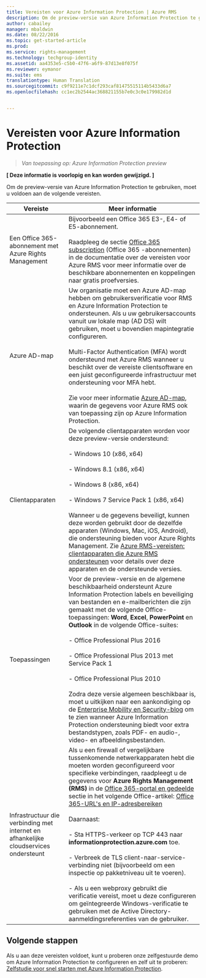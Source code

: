```yaml
---
title: Vereisten voor Azure Information Protection | Azure RMS
description: Om de preview-versie van Azure Information Protection te gebruiken, moet u voldoen aan de volgende vereisten.
author: cabailey
manager: mbaldwin
ms.date: 08/22/2016
ms.topic: get-started-article
ms.prod: 
ms.service: rights-management
ms.technology: techgroup-identity
ms.assetid: aa4353e5-c5b0-47f6-a6f9-87d13e8f075f
ms.reviewer: eymanor
ms.suite: ems
translationtype: Human Translation
ms.sourcegitcommit: c9f9211e7c1dcf293caf81475515114b5433d6a7
ms.openlocfilehash: cc1ec2b2544ac368821155b7e0c3c0e179982d1d


---
```


# Vereisten voor Azure Information Protection

>*Van toepassing op: Azure Information Protection preview*

**[ Deze informatie is voorlopig en kan worden gewijzigd. ]**

Om de preview-versie van Azure Information Protection te gebruiken, moet u voldoen aan de volgende vereisten. 

|Vereiste|Meer informatie|
|---------------|--------------------|
|Een Office 365-abonnement met Azure Rights Management|Bijvoorbeeld een Office 365 E3-, E4- of E5-abonnement.<br /><br />Raadpleeg de sectie [Office 365 subscription](../get-started/requirements-subscriptions.md#office-365-subscription) (Office 365 -abonnementen) in de documentatie over de vereisten voor Azure RMS voor meer informatie over de beschikbare abonnementen en koppelingen naar gratis proefversies.|
|Azure AD-map|Uw organisatie moet een Azure AD-map hebben om gebruikersverificatie voor RMS en Azure Information Protection te ondersteunen. Als u uw gebruikersaccounts vanuit uw lokale map (AD DS) wilt gebruiken, moet u bovendien mapintegratie configureren.<br /><br />Multi-Factor Authentication (MFA) wordt ondersteund met Azure RMS wanneer u beschikt over de vereiste clientsoftware en een juist geconfigureerde infrastructuur met ondersteuning voor MFA hebt.<br /><br />Zie voor meer informatie [Azure AD-map](../get-started/requirements-azure-ad.md), waarin de gegevens voor Azure RMS ook van toepassing zijn op Azure Information Protection.|
|Clientapparaten|De volgende clientapparaten worden voor deze preview-versie ondersteund:<br /><br />- Windows 10 (x86, x64)<br /><br />- Windows 8.1 (x86, x64)<br /><br />- Windows 8 (x86, x64)<br /><br />- Windows 7 Service Pack 1 (x86, x64)<br /><br />Wanneer u de gegevens beveiligt, kunnen deze worden gebruikt door de dezelfde apparaten (Windows, Mac, iOS, Android), die ondersteuning bieden voor Azure Rights Management. Zie [Azure RMS-vereisten: clientapparaten die Azure RMS ondersteunen](../get-started/requirements-client-devices.md) voor details over deze apparaten en de ondersteunde versies.|
|Toepassingen|Voor de preview-versie en de algemene beschikbaarheid ondersteunt Azure Information Protection labels en beveiliging van bestanden en e-mailberichten die zijn gemaakt met de volgende Office-toepassingen: **Word**, **Excel**, **PowerPoint** en **Outlook** in de volgende Office-suites:<br /><br />- Office Professional Plus 2016<br /><br />- Office Professional Plus 2013 met Service Pack 1<br /><br />- Office Professional Plus 2010<br /><br />Zodra deze versie algemeen beschikbaar is, moet u uitkijken naar een aankondiging op de [Enterprise Mobility en Security-blog](https://blogs.technet.microsoft.com/enterprisemobility/?product=azure-rights-management-services) om te zien wanneer Azure Information Protection ondersteuning biedt voor extra bestandstypen, zoals PDF- en audio-, video- en afbeeldingsbestanden.|
|Infrastructuur die verbinding met internet en afhankelijke cloudservices ondersteunt|Als u een firewall of vergelijkbare tussenkomende netwerkapparaten hebt die moeten worden geconfigureerd voor specifieke verbindingen, raadpleegt u de gegevens voor **Azure Rights Management (RMS)** in de [Office 365-portal en gedeelde](https://support.office.com/article/Office-365-URLs-and-IP-address-ranges-8548a211-3fe7-47cb-abb1-355ea5aa88a2#BKMK_Portal-identity) sectie in het volgende Office-artikel: [Office 365-URL's en IP-adresbereiken](https://support.office.com/en-US/article/Office-365-URLs-and-IP-address-ranges-8548a211-3fe7-47cb-abb1-355ea5aa88a2)<br /><br />Daarnaast:<br /><br />- Sta HTTPS-verkeer op TCP 443 naar **informationprotection.azure.com** toe.<br /><br />- Verbreek de TLS client-naar-service-verbinding niet (bijvoorbeeld om een inspectie op pakketniveau uit te voeren). <br /><br />- Als u een webproxy gebruikt die verificatie vereist, moet u deze configureren om geïntegreerde Windows-verificatie te gebruiken met de Active Directory-aanmeldingsreferenties van de gebruiker.|

## Volgende stappen

Als u aan deze vereisten voldoet, kunt u proberen onze zelfgestuurde demo om Azure Information Protection te configureren en zelf uit te proberen: [Zelfstudie voor snel starten met Azure Information Protection](infoprotect-quick-start-tutorial.md).




<!--HONumber=Aug16_HO4-->


